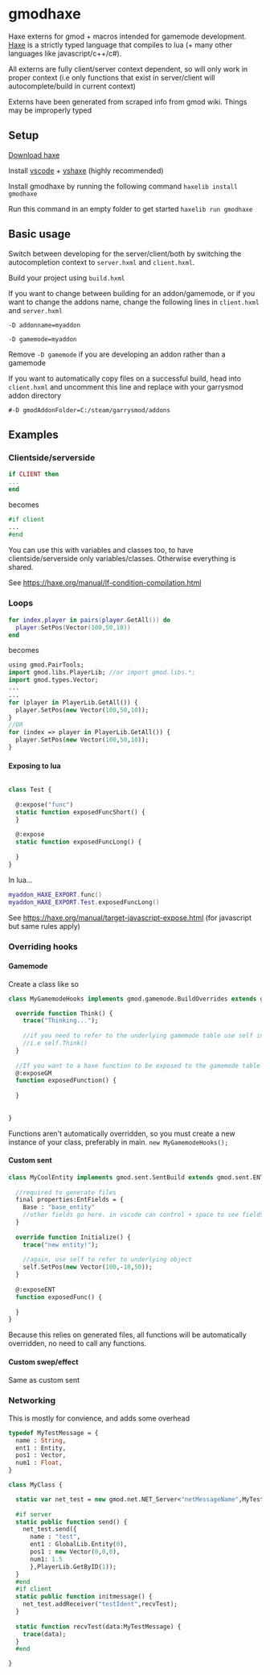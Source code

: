 # gmodhaxe

Haxe externs for gmod + macros intended for gamemode development. [Haxe](https://haxe.org) is a strictly typed language that compiles to lua (+ many other languages like javascript/c++/c#). 

All externs are fully client/server context dependent, so will only work in proper context
(i.e only functions that exist in server/client will autocomplete/build in current context)

Externs have been generated from scraped info from gmod wiki. Things may be improperly typed

## Setup

[Download haxe](https://haxe.org/download/)

Install [vscode](https://code.visualstudio.com/) + [vshaxe](https://marketplace.visualstudio.com/items?itemName=nadako.vshaxe) (highly recommended) 

Install gmodhaxe by running the following command
`haxelib install gmodhaxe`

Run this command in an empty folder to get started
`haxelib run gmodhaxe`

## Basic usage

Switch between developing for the server/client/both by switching the autocompletion context to `server.hxml` and `client.hxml`.

Build your project using `build.hxml`

If you want to change between building for an addon/gamemode, or if you want to change the addons name, change the following lines in `client.hxml` and `server.hxml`

`-D addonname=myaddon`

`-D gamemode=myaddon`

Remove `-D gamemode` if you are developing an addon rather than a gamemode

If you want to automatically copy files on a successful build, head into `client.hxml` and uncomment this line and replace with your garrysmod addon directory

`#-D gmodAddonFolder=C:/steam/garrysmod/addons`

## Examples

### Clientside/serverside
```lua 
if CLIENT then 
... 
end
``` 
becomes 
```haxe 
#if client 
... 
#end
```
You can use this with variables and classes too, to have clientside/serverside only variables/classes. Otherwise everything is shared.

See https://haxe.org/manual/lf-condition-compilation.html

### Loops
```lua
for index,player in pairs(player.GetAll()) do 
  player:SetPos(Vector(100,50,10))
end
```
becomes
```haxe
using gmod.PairTools;
import gmod.libs.PlayerLib; //or import gmod.libs.*;
import gmod.types.Vector;
...
...
for (player in PlayerLib.GetAll()) {
  player.SetPos(new Vector(100,50,10));
}
//OR
for (index => player in PlayerLib.GetAll()) {
  player.SetPos(new Vector(100,50,10));
}
```

#### Exposing to lua

```haxe

class Test {
  
  @:expose("func")
  static function exposedFuncShort() {
  }
  
  @:expose
  static function exposedFuncLong() {
  
  }
}
```

In lua...

```lua
myaddon_HAXE_EXPORT.func()
myaddon_HAXE_EXPORT.Test.exposedFuncLong()
```

See https://haxe.org/manual/target-javascript-expose.html (for javascript but same rules apply)

### Overriding hooks

#### Gamemode

Create a class like so

```haxe
class MyGamemodeHooks implements gmod.gamemode.BuildOverrides extends gmod.gamemode.GM {

  override function Think() {
    trace("Thinking...");
    
    //if you need to refer to the underlying gamemode table use self instead of this
    //i.e self.Think()
  }
  
  //If you want to a haxe function to be exposed to the gamemode table (i.e can use it in lua), use the following metadata
  @:exposeGM
  function exposedFunction() {
  
  }
  
  
}
```

Functions aren't automatically overridden, so you must create a new instance of your class, preferably in main.
`new MyGamemodeHooks();`

#### Custom sent

```haxe
class MyCoolEntity implements gmod.sent.SentBuild extends gmod.sent.ENT_ANIM {
  
  //required to generate files
  final properties:EntFields = {
    Base : "base_entity"
    //other fields go here. in vscode can control + space to see fields
  }
  
  override function Initialize() {
    trace("new entity!");
    
    //again, use self to refer to underlying object
    self.SetPos(new Vector(100,-10,50));
  }
  
  @:exposeENT
  function exposedFunc() {
  
  }
}
```
Because this relies on generated files, all functions will be automatically overridden, no need to call any functions.

#### Custom swep/effect

Same as custom sent

### Networking

This is mostly for convience, and adds some overhead

```haxe
typedef MyTestMessage = {
  name : String,
  ent1 : Entity,
  pos1 : Vector,
  num1 : Float,
}

class MyClass {

  static var net_test = new gmod.net.NET_Server<"netMessageName",MyTestMessage>;
  
  #if server
  static public function send() {
    net_test.send({
      name : "test",
      ent1 : GlobalLib.Entity(0),
      pos1 : new Vector(0,0,0),
      num1: 1.5
      },PlayerLib.GetByID(1));
  }
  #end
  #if client
  static public function initmessage() {
    net_test.addReceiver("testIdent",recvTest);
  }
  
  static function recvTest(data:MyTestMessage) {
    trace(data);
  }
  #end

}
```

